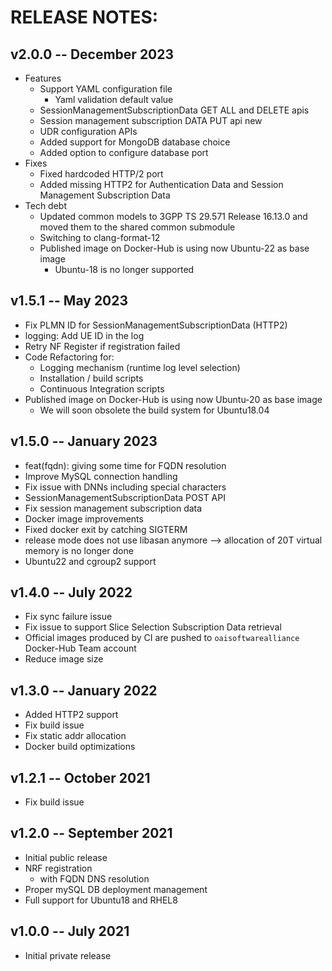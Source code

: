 # RELEASE NOTES: #

## v2.0.0 -- December 2023 ##

* Features
  - Support YAML configuration file
    * Yaml validation default value
  - SessionManagementSubscriptionData GET ALL and DELETE apis
  - Session management subscription DATA PUT api new
  - UDR configuration APIs
  - Added support for MongoDB database choice
  - Added option to configure database port
* Fixes
  - Fixed hardcoded HTTP/2 port
  - Added missing HTTP2 for Authentication Data and Session Management Subscription Data
* Tech debt
  - Updated common models to 3GPP TS 29.571 Release 16.13.0 and moved them to the shared common submodule
  - Switching to clang-format-12
  - Published image on Docker-Hub is using now Ubuntu-22 as base image
    * Ubuntu-18 is no longer supported

## v1.5.1 -- May 2023 ##

* Fix PLMN ID for SessionManagementSubscriptionData (HTTP2)
* logging: Add UE ID in the log
* Retry NF Register if registration failed
* Code Refactoring for:
  * Logging mechanism (runtime log level selection)
  * Installation / build scripts
  * Continuous Integration scripts
* Published image on Docker-Hub is using now Ubuntu-20 as base image
  * We will soon obsolete the build system for Ubuntu18.04

## v1.5.0 -- January 2023 ##

* feat(fqdn): giving some time for FQDN resolution
* Improve MySQL connection handling
* Fix issue with DNNs including special characters
* SessionManagementSubscriptionData POST API
* Fix session management subscription data
* Docker image improvements
* Fixed docker exit by catching SIGTERM
* release mode does not use libasan anymore --> allocation of 20T virtual memory is no longer done
* Ubuntu22 and cgroup2 support

## v1.4.0 -- July 2022 ##

* Fix sync failure issue
* Fix issue to support Slice Selection Subscription Data retrieval
* Official images produced by CI are pushed to `oaisoftwarealliance` Docker-Hub Team account
* Reduce image size

## v1.3.0 -- January 2022 ##

* Added HTTP2 support
* Fix build issue
* Fix static addr allocation
* Docker build optimizations

## v1.2.1 -- October 2021 ##

* Fix build issue

## v1.2.0 -- September 2021 ##

* Initial public release
* NRF registration
  - with FQDN DNS resolution
* Proper mySQL DB deployment management
* Full support for Ubuntu18 and RHEL8

## v1.0.0 -- July 2021 ##

* Initial private release

